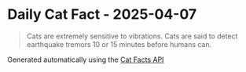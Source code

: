 # Daily Cat Fact - 2025-04-07

> Cats are extremely sensitive to vibrations. Cats are said to detect earthquake tremors 10 or 15 minutes before humans can.

Generated automatically using the [Cat Facts API](https://catfact.ninja)
